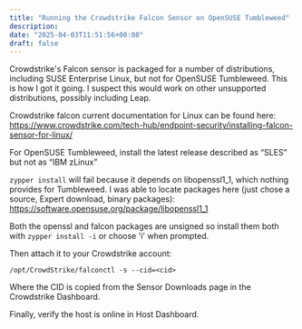 ```yaml
---
title: "Running the Crowdstrike Falcon Sensor on OpenSUSE Tumbleweed"
description: 
date: "2025-04-03T11:51:56+00:00"
draft: false
---
```

Crowdstrike's Falcon sensor is packaged for a number of distributions, including SUSE Enterprise Linux, but not for OpenSUSE Tumbleweed.  This is how I got it going. I suspect this would work on other unsupported distributions, possibly including Leap.

Crowdstrike falcon current documentation for Linux can be found here: 
https://www.crowdstrike.com/tech-hub/endpoint-security/installing-falcon-sensor-for-linux/

For OpenSUSE Tumbleweed, install the latest release described as “SLES” but not as “IBM zLinux”

`zypper install` will fail because it depends on libopenssl1_1, which nothing provides for Tumbleweed.  I was able to locate packages here (just chose a source, Expert download, binary packages): https://software.opensuse.org/package/libopenssl1_1 

Both the openssl and falcon packages are unsigned so install them both with `zypper install -i` or choose 'i' when prompted. 

Then attach it to your Crowdstrike account:

`/opt/CrowdStrike/falconctl -s --cid=<cid>`

Where the CID is copied from the Sensor Downloads page in the Crowdstrike Dashboard.

Finally, verify the host is online in Host Dashboard. 
